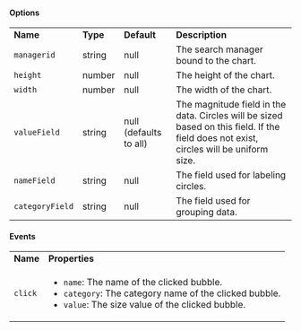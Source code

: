 <h4>Options</h4>
<table class="table table-striped table-bordered">
    <tbody>
    <tr>
        <td><b>Name</b></td>
        <td><b>Type</b></td>
        <td><b>Default</b></td>
        <td><b>Description</b></td>
    </tr>
    <tr>
        <td><code>managerid</code></td>
        <td>string</td>
        <td>null</td>
        <td>The search manager bound to the chart.</td>
    </tr>
    <tr>
        <td><code>height</code></td>
        <td>number</td>
        <td>null</td>
        <td>The height of the chart.</td>
    </tr>
    <tr>
        <td><code>width</code></td>
        <td>number</td>
        <td>null</td>
        <td>The width of the chart.</td>
    </tr>
    <tr>
        <td><code>valueField</code></td>
        <td>string</td>
        <td>null (defaults to all)</td>
        <td>The magnitude field in the data. Circles will be sized based on this field. If the field does not exist, circles will be uniform size.</td>
    </tr>
    <tr>
        <td><code>nameField</code></td>
        <td>string</td>
        <td>null</td>
        <td>The field used for labeling circles.</td>
    </tr>
    <tr>
        <td><code>categoryField</code></td>
        <td>string</td>
        <td>null</td>
        <td>The field used for grouping data.</td>
    </tr>
    <!-- Isn't being used?<tr>
        <td><code>formatLabel</code></td>
        <td>string</td>
        <td>"{name} {value}"</td>
        <td>A custom formatting function bubble labels. Takes each node name as an input and returns a formatted name.</td>
    </tr>
    <tr>
        <td><code>formatTooltip</code></td>
        <td>string</td>
        <td>"{name}: {value}"</td>
        <td>A custom formatting function for path tooltips. Takes each node as an input and returns a formatted tooltip string.</td>
    </tr>-->
    </tbody>
</table>
<h4>Events</h4>
<table class="table table-striped table-bordered">
    <tr>
    <td><b>Name</b></td>
    <td><b>Properties</b></td>
    </tr>
    <tr>
    <td><code>click</code></td>
    <td>
        <ul>
        <li><code>name</code>: The name of the clicked bubble.</li>
        <li><code>category</code>: The category name of the clicked bubble.</li>
        <li><code>value</code>: The size value of the clicked bubble.</li>
        </ul>
    </td>
    </tr>
</table>
